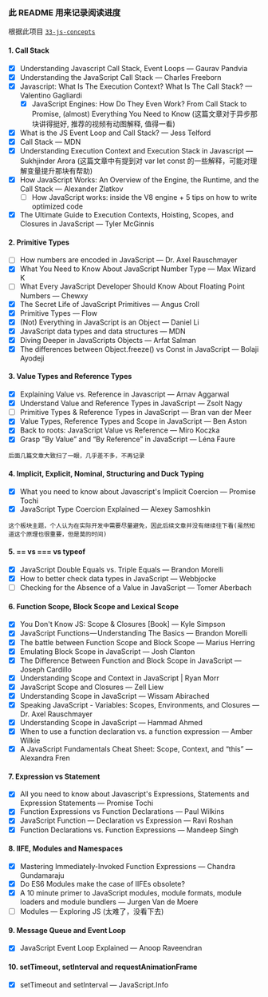 ### 此 README 用来记录阅读进度

根据此项目 [`33-js-concepts`](https://github.com/leonardomso/33-js-concepts)

#### 1. Call Stack

- [x] Understanding Javascript Call Stack, Event Loops — Gaurav Pandvia
- [x] Understanding the JavaScript Call Stack — Charles Freeborn
- [x] Javascript: What Is The Execution Context? What Is The Call Stack? — Valentino Gagliardi
  - [x] JavaScript Engines: How Do They Even Work? From Call Stack to Promise, (almost) Everything You Need to Know (这篇文章对于异步那块讲得挺好, 推荐的视频有动图解释, 值得一看)
- [x] What is the JS Event Loop and Call Stack? — Jess Telford
- [x] Call Stack — MDN
- [x] Understanding Execution Context and Execution Stack in Javascript — Sukhjinder Arora (这篇文章中有提到对 var let const 的一些解释，可能对理解变量提升那块有帮助)
- [x] How JavaScript Works: An Overview of the Engine, the Runtime, and the Call Stack — Alexander Zlatkov
  - [ ] How JavaScript works: inside the V8 engine + 5 tips on how to write optimized code
- [x] The Ultimate Guide to Execution Contexts, Hoisting, Scopes, and Closures in JavaScript — Tyler McGinnis

#### 2. Primitive Types

- [ ] How numbers are encoded in JavaScript — Dr. Axel Rauschmayer
- [x] What You Need to Know About JavaScript Number Type — Max Wizard K
- [ ] What Every JavaScript Developer Should Know About Floating Point Numbers — Chewxy
- [x] The Secret Life of JavaScript Primitives — Angus Croll
- [x] Primitive Types — Flow
- [x] (Not) Everything in JavaScript is an Object — Daniel Li
- [x] JavaScript data types and data structures — MDN
- [x] Diving Deeper in JavaScripts Objects — Arfat Salman
- [x] The differences between Object.freeze() vs Const in JavaScript — Bolaji Ayodeji

#### 3. Value Types and Reference Types
- [x] Explaining Value vs. Reference in Javascript — Arnav Aggarwal
- [x] Understand Value and Reference Types in JavaScript — Zsolt Nagy
- [ ] Primitive Types & Reference Types in JavaScript — Bran van der Meer
- [x] Value Types, Reference Types and Scope in JavaScript — Ben Aston
- [x] Back to roots: JavaScript Value vs Reference — Miro Koczka
- [x] Grasp “By Value” and “By Reference” in JavaScript — Léna Faure

`后面几篇文章大致扫了一眼，几乎差不多，不再记录`

#### 4. Implicit, Explicit, Nominal, Structuring and Duck Typing
- [x] What you need to know about Javascript's Implicit Coercion — Promise Tochi
- [x] JavaScript Type Coercion Explained — Alexey Samoshkin

`这个板块主题，个人认为在实际开发中需要尽量避免，因此后续文章并没有继续往下看(虽然知道这个原理也很重要，但是莫的时间)`

#### 5. == vs === vs typeof
- [x] JavaScript Double Equals vs. Triple Equals — Brandon Morelli
- [x] How to better check data types in JavaScript — Webbjocke
- [ ] Checking for the Absence of a Value in JavaScript — Tomer Aberbach

#### 6. Function Scope, Block Scope and Lexical Scope
- [x] You Don't Know JS: Scope & Closures [Book] — Kyle Simpson
- [x] JavaScript Functions — Understanding The Basics — Brandon Morelli
- [x] The battle between Function Scope and Block Scope — Marius Herring
- [x] Emulating Block Scope in JavaScript — Josh Clanton
- [x] The Difference Between Function and Block Scope in JavaScript — Joseph Cardillo
- [x] Understanding Scope and Context in JavaScript | Ryan Morr
- [x] JavaScript Scope and Closures — Zell Liew
- [x] Understanding Scope in JavaScript — Wissam Abirached
- [x] Speaking JavaScript - Variables: Scopes, Environments, and Closures — Dr. Axel Rauschmayer
- [x] Understanding Scope in JavaScript ― Hammad Ahmed
- [x] When to use a function declaration vs. a function expression ― Amber Wilkie
- [x] A JavaScript Fundamentals Cheat Sheet: Scope, Context, and “this” ― Alexandra Fren

#### 7. Expression vs Statement
- [x] All you need to know about Javascript's Expressions, Statements and Expression Statements — Promise Tochi
- [x] Function Expressions vs Function Declarations — Paul Wilkins
- [x] JavaScript Function — Declaration vs Expression — Ravi Roshan
- [x] Function Declarations vs. Function Expressions — Mandeep Singh

#### 8. IIFE, Modules and Namespaces
- [x] Mastering Immediately-Invoked Function Expressions ― Chandra Gundamaraju
- [x] Do ES6 Modules make the case of IIFEs obsolete?
- [x] A 10 minute primer to JavaScript modules, module formats, module loaders and module bundlers ― Jurgen Van de Moere
- [ ] Modules ― Exploring JS (太难了，没看下去)

#### 9. Message Queue and Event Loop
- [x] JavaScript Event Loop Explained — Anoop Raveendran

#### 10. setTimeout, setInterval and requestAnimationFrame
- [x] setTimeout and setInterval — JavaScript.Info
